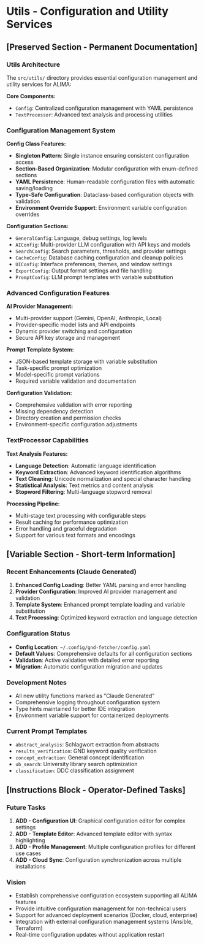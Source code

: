 # Utils - Configuration and Utility Services

## [Preserved Section - Permanent Documentation]

### Utils Architecture
The `src/utils/` directory provides essential configuration management and utility services for ALIMA:

**Core Components:**
- `Config`: Centralized configuration management with YAML persistence
- `TextProcessor`: Advanced text analysis and processing utilities

### Configuration Management System
**Config Class Features:**
- **Singleton Pattern**: Single instance ensuring consistent configuration access
- **Section-Based Organization**: Modular configuration with enum-defined sections
- **YAML Persistence**: Human-readable configuration files with automatic saving/loading
- **Type-Safe Configuration**: Dataclass-based configuration objects with validation
- **Environment Override Support**: Environment variable configuration overrides

**Configuration Sections:**
- `GeneralConfig`: Language, debug settings, log levels
- `AIConfig`: Multi-provider LLM configuration with API keys and models
- `SearchConfig`: Search parameters, thresholds, and provider settings
- `CacheConfig`: Database caching configuration and cleanup policies
- `UIConfig`: Interface preferences, themes, and window settings
- `ExportConfig`: Output format settings and file handling
- `PromptConfig`: LLM prompt templates with variable substitution

### Advanced Configuration Features
**AI Provider Management:**
- Multi-provider support (Gemini, OpenAI, Anthropic, Local)
- Provider-specific model lists and API endpoints
- Dynamic provider switching and configuration
- Secure API key storage and management

**Prompt Template System:**
- JSON-based template storage with variable substitution
- Task-specific prompt optimization
- Model-specific prompt variations
- Required variable validation and documentation

**Configuration Validation:**
- Comprehensive validation with error reporting
- Missing dependency detection
- Directory creation and permission checks
- Environment-specific configuration adjustments

### TextProcessor Capabilities
**Text Analysis Features:**
- **Language Detection**: Automatic language identification
- **Keyword Extraction**: Advanced keyword identification algorithms
- **Text Cleaning**: Unicode normalization and special character handling
- **Statistical Analysis**: Text metrics and content analysis
- **Stopword Filtering**: Multi-language stopword removal

**Processing Pipeline:**
- Multi-stage text processing with configurable steps
- Result caching for performance optimization
- Error handling and graceful degradation
- Support for various text formats and encodings

## [Variable Section - Short-term Information]

### Recent Enhancements (Claude Generated)
1. **Enhanced Config Loading**: Better YAML parsing and error handling
2. **Provider Configuration**: Improved AI provider management and validation
3. **Template System**: Enhanced prompt template loading and variable substitution
4. **Text Processing**: Optimized keyword extraction and language detection

### Configuration Status
- **Config Location**: `~/.config/gnd-fetcher/config.yaml`
- **Default Values**: Comprehensive defaults for all configuration sections
- **Validation**: Active validation with detailed error reporting
- **Migration**: Automatic configuration migration and updates

### Development Notes
- All new utility functions marked as "Claude Generated"
- Comprehensive logging throughout configuration system
- Type hints maintained for better IDE integration
- Environment variable support for containerized deployments

### Current Prompt Templates
- `abstract_analysis`: Schlagwort extraction from abstracts
- `results_verification`: GND keyword quality verification
- `concept_extraction`: General concept identification
- `ub_search`: University library search optimization
- `classification`: DDC classification assignment

## [Instructions Block - Operator-Defined Tasks]

### Future Tasks
1. **ADD - Configuration UI**: Graphical configuration editor for complex settings
2. **ADD - Template Editor**: Advanced template editor with syntax highlighting
3. **ADD - Profile Management**: Multiple configuration profiles for different use cases
4. **ADD - Cloud Sync**: Configuration synchronization across multiple installations

### Vision
- Establish comprehensive configuration ecosystem supporting all ALIMA features
- Provide intuitive configuration management for non-technical users
- Support for advanced deployment scenarios (Docker, cloud, enterprise)
- Integration with external configuration management systems (Ansible, Terraform)
- Real-time configuration updates without application restart